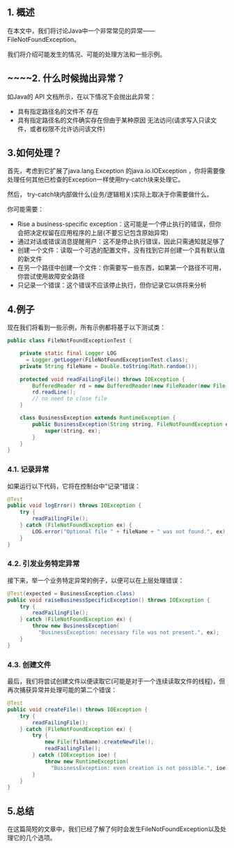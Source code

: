 ## 1. 概述

在本文中，我们将讨论Java中一个非常常见的异常—— FileNotFoundException。

我们将介绍可能发生的情况、可能的处理方法和一些示例。

## ~~~~2. 什么时候抛出异常？

如Java的 API 文档所示，在以下情况下会抛出此异常：

-   具有指定路径名的文件不 存在
-   具有指定路径名的文件确实存在但由于某种原因 无法访问(请求写入只读文件，或者权限不允许访问该文件)

## 3.如何处理？

首先，考虑到它扩展了java.lang.Exception 的java.io.IOException ，你将需要像处理任何其他已检查的Exception一样使用try-catch块来处理它。

然后， try-catch块内部做什么(业务/逻辑相关)实际上取决于你需要做什么。

你可能需要：

-   Rise a business-specific exception：这可能是一个停止执行的错误，但你会把决定权留在应用程序的上层(不要忘记包含原始异常)
-   通过对话或错误消息提醒用户：这不是停止执行错误，因此只需通知就足够了
-   创建一个文件：读取一个可选的配置文件，没有找到它并创建一个具有默认值的新文件
-   在另一个路径中创建一个文件：你需要写一些东西，如果第一个路径不可用，你尝试使用故障安全路径
-   只记录一个错误：这个错误不应该停止执行，但你记录它以供将来分析

## 4.例子

现在我们将看到一些示例，所有示例都将基于以下测试类：

```java
public class FileNotFoundExceptionTest {

    private static final Logger LOG
      = Logger.getLogger(FileNotFoundExceptionTest.class);
    private String fileName = Double.toString(Math.random());
    
    protected void readFailingFile() throws IOException {
        BufferedReader rd = new BufferedReader(new FileReader(new File(fileName)));
        rd.readLine();
        // no need to close file
    }

    class BusinessException extends RuntimeException {
        public BusinessException(String string, FileNotFoundException ex) {
            super(string, ex);
        }
    }
}
```

### 4.1. 记录异常

如果运行以下代码，它将在控制台中“记录”错误：

```java
@Test
public void logError() throws IOException {
    try {
        readFailingFile();
    } catch (FileNotFoundException ex) {
        LOG.error("Optional file " + fileName + " was not found.", ex);
    }
}
```

### 4.2. 引发业务特定异常

接下来，举一个业务特定异常的例子，以便可以在上层处理错误：

```java
@Test(expected = BusinessException.class)
public void raiseBusinessSpecificException() throws IOException {
    try {
        readFailingFile();
    } catch (FileNotFoundException ex) {
        throw new BusinessException(
          "BusinessException: necessary file was not present.", ex);
    }
}
```

### 4.3. 创建文件

最后，我们将尝试创建文件以便读取它(可能是对于一个连续读取文件的线程)，但再次捕获异常并处理可能的第二个错误：

```java
@Test
public void createFile() throws IOException {
    try {
        readFailingFile();
    } catch (FileNotFoundException ex) {
        try {
            new File(fileName).createNewFile();
            readFailingFile();            
        } catch (IOException ioe) {
            throw new RuntimeException(
              "BusinessException: even creation is not possible.", ioe);
        }
    }
}
```

## 5.总结

在这篇简短的文章中，我们已经了解了何时会发生FileNotFoundException以及处理它的几个选项。